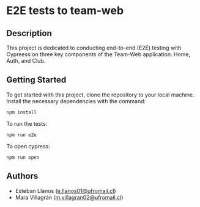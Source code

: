 # E2E tests to team-web

## Description

This project is dedicated to conducting end-to-end (E2E) testing with Cypreess on three key components of the Team-Web application: Home, Auth, and Club.

## Getting Started

To get started with this project, clone the repository to your local machine. Install the necessary dependencies with the command:

`npm install`

To run the tests:

`npm run e2e`

To open cypress:

`npm run open`


## Authors

- Esteban Llanos (e.llanos01@ufromail.cl)
- Mara Villagrán (m.villagran02@ufromail.cl)
